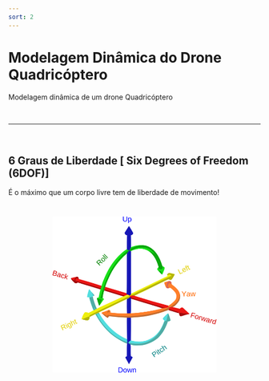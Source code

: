 ```yaml
---
sort: 2
---
```


# Modelagem Dinâmica do Drone Quadricóptero

Modelagem dinâmica de um drone Quadricóptero

<br>

---
<br>

## 6 Graus de Liberdade [ Six Degrees of Freedom (6DOF)]

É o máximo que um corpo livre tem de liberdade de movimento!

<h1 align="center">
  <img style="width:65%" width="100" src="../assets/images/model_dinamica/6DOF.png"/>
</h1>